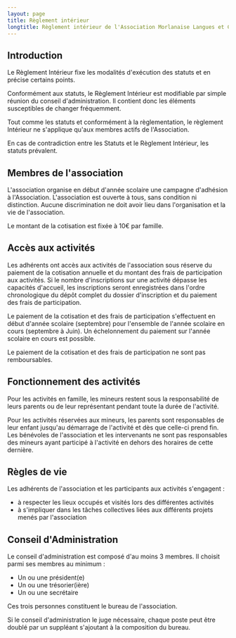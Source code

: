 ```yaml
---
layout: page
title: Règlement intérieur
longtitle: Règlement intérieur de l'Association Morlanaise Langues et Culture
---
```



## Introduction

Le Règlement Intérieur fixe les modalités d'exécution des statuts et en précise
certains points.

Conformément aux statuts, le Règlement Intérieur est modifiable par simple réunion
du conseil d'administration. Il contient donc les éléments susceptibles de changer
fréquemment.

Tout comme les statuts et conformément à la règlementation, le règlement Intérieur
ne s'applique qu'aux membres actifs de l'Association.

En cas de contradiction entre les Statuts et le Règlement Intérieur, les statuts prévalent.

## Membres de l'association

L'association organise en début d'année scolaire une campagne d'adhésion à
l'Association. L'association est ouverte à tous, sans condition ni distinction.
Aucune discrimination ne doit avoir lieu dans l'organisation et la vie de l'association.

Le montant de la cotisation est fixée à 10€ par famille.

## Accès aux activités

Les adhérents ont accès aux activités de l'association sous réserve du paiement
de la cotisation annuelle et du montant des frais de participation aux activités.
Si le nombre d'inscriptions sur une activité dépasse les capacités d'accueil,
les inscriptions seront enregistrées
dans l'ordre chronologique du dépôt complet du dossier d'inscription et du paiement
des frais de participation.

Le paiement de la cotisation et des frais de participation s'effectuent en début
d'année scolaire (septembre) pour l'ensemble de l'année scolaire en cours
(septembre à Juin). Un échelonnement du paiement sur l'année scolaire en cours
est possible.

Le paiement de la cotisation et des frais de participation ne sont pas remboursables.

## Fonctionnement des activités

Pour les activités en famille, les mineurs restent sous la responsabilité de leurs
parents ou de leur représentant pendant toute la durée de l'activité.

Pour les activités réservées aux mineurs, les parents sont responsables de leur
enfant jusqu'au démarrage de l'activité et dès que celle-ci prend fin. Les bénévoles
de l'association et les intervenants ne sont pas responsables des mineurs ayant
participé à l'activité en dehors des horaires de cette dernière.

## Règles de vie

Les adhérents de l'association et les participants aux activités s'engagent :

* à respecter les lieux occupés et visités lors des différentes activités
* à s'impliquer dans les tâches collectives liées aux différents projets menés par l'association

## Conseil d'Administration

Le conseil d'administration est composé d'au moins 3 membres. Il choisit parmi
ses membres au minimum :

* Un ou une président(e)
* Un ou une trésorier(ière)
* Un ou une secrétaire

Ces trois personnes constituent le bureau de l'association.

Si le conseil d'administration le juge nécessaire, chaque poste peut être doublé
par un suppléant s'ajoutant à la composition du bureau.
